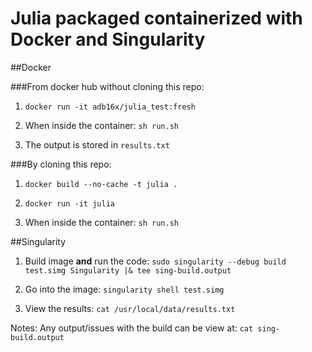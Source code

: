 # Julia packaged containerized with Docker and Singularity

##Docker

###From docker hub without cloning this repo:

1) `docker run -it adb16x/julia_test:fresh`

2) When inside the container:
	`sh run.sh`

3) The output is stored in `results.txt`

###By cloning this repo:

1) `docker build --no-cache -t julia .`

2) `docker run -it julia`

3) When inside the container:
	`sh run.sh`

##Singularity

1) Build image **and** run the code:
	`sudo singularity --debug build test.simg Singularity |& tee sing-build.output`

2) Go into the image:
	`singularity shell test.simg`

3) View the results:
	`cat /usr/local/data/results.txt`

Notes: Any output/issues with the build can be view at: `cat sing-build.output`

